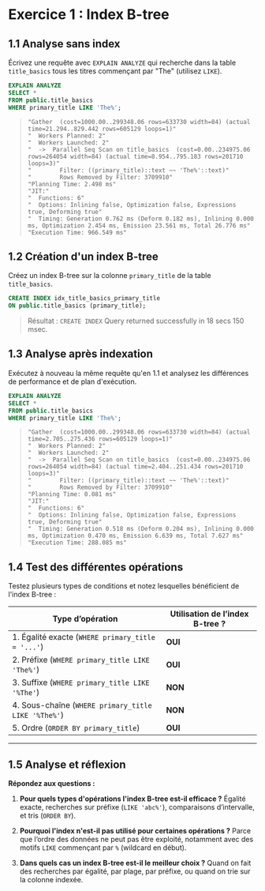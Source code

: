 
# Exercice 1 : Index B-tree


## 1.1 Analyse sans index

Écrivez une requête avec `EXPLAIN ANALYZE` qui recherche dans la table `title_basics` tous les titres commençant par "The" (utilisez `LIKE`).

```sql
EXPLAIN ANALYZE
SELECT *
FROM public.title_basics
WHERE primary_title LIKE 'The%';
````

> ```
> "Gather  (cost=1000.00..299348.06 rows=633730 width=84) (actual time=21.294..829.442 rows=605129 loops=1)"
> "  Workers Planned: 2"
> "  Workers Launched: 2"
> "  ->  Parallel Seq Scan on title_basics  (cost=0.00..234975.06 rows=264054 width=84) (actual time=8.954..795.183 rows=201710 loops=3)"
> "        Filter: ((primary_title)::text ~~ 'The%'::text)"
> "        Rows Removed by Filter: 3709910"
> "Planning Time: 2.498 ms"
> "JIT:"
> "  Functions: 6"
> "  Options: Inlining false, Optimization false, Expressions true, Deforming true"
> "  Timing: Generation 0.762 ms (Deform 0.182 ms), Inlining 0.000 ms, Optimization 2.454 ms, Emission 23.561 ms, Total 26.776 ms"
> "Execution Time: 966.549 ms"
> ```

## 1.2 Création d'un index B-tree

Créez un index B-tree sur la colonne `primary_title` de la table `title_basics`.

```sql
CREATE INDEX idx_title_basics_primary_title
ON public.title_basics (primary_title);
```

> Résultat :
> `CREATE INDEX`
> Query returned successfully in 18 secs 150 msec.


## 1.3 Analyse après indexation

Exécutez à nouveau la même requête qu'en 1.1 et analysez les différences de performance et de plan d'exécution.

```sql
EXPLAIN ANALYZE
SELECT *
FROM public.title_basics
WHERE primary_title LIKE 'The%';
```

> ```
> "Gather  (cost=1000.00..299348.06 rows=633730 width=84) (actual time=2.705..275.436 rows=605129 loops=1)"
> "  Workers Planned: 2"
> "  Workers Launched: 2"
> "  ->  Parallel Seq Scan on title_basics  (cost=0.00..234975.06 rows=264054 width=84) (actual time=2.404..251.434 rows=201710 loops=3)"
> "        Filter: ((primary_title)::text ~~ 'The%'::text)"
> "        Rows Removed by Filter: 3709910"
> "Planning Time: 0.081 ms"
> "JIT:"
> "  Functions: 6"
> "  Options: Inlining false, Optimization false, Expressions true, Deforming true"
> "  Timing: Generation 0.518 ms (Deform 0.204 ms), Inlining 0.000 ms, Optimization 0.470 ms, Emission 6.639 ms, Total 7.627 ms"
> "Execution Time: 288.085 ms"
> ```


## 1.4 Test des différentes opérations

Testez plusieurs types de conditions et notez lesquelles bénéficient de l'index B-tree :

| Type d’opération                                    | Utilisation de l’index B-tree ? |
| --------------------------------------------------- | ------------------------------- |
| 1. Égalité exacte (`WHERE primary_title = '...'`)   | **OUI**                         |
| 2. Préfixe (`WHERE primary_title LIKE 'The%'`)      | **OUI**                         |
| 3. Suffixe (`WHERE primary_title LIKE '%The'`)      | **NON**                         |
| 4. Sous-chaîne (`WHERE primary_title LIKE '%The%'`) | **NON**                         |
| 5. Ordre (`ORDER BY primary_title`)                 | **OUI**                         |

---

## 1.5 Analyse et réflexion

**Répondez aux questions :**

1. **Pour quels types d'opérations l'index B-tree est-il efficace ?**
   Égalité exacte, recherches sur préfixe (`LIKE 'abc%'`), comparaisons d’intervalle, et tris (`ORDER BY`).

2. **Pourquoi l'index n'est-il pas utilisé pour certaines opérations ?**
   Parce que l’ordre des données ne peut pas être exploité, notamment avec des motifs `LIKE` commençant par `%` (wildcard en début).

3. **Dans quels cas un index B-tree est-il le meilleur choix ?**
   Quand on fait des recherches par égalité, par plage, par préfixe, ou quand on trie sur la colonne indexée.



